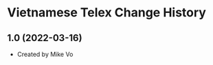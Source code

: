 Vietnamese Telex Change History
====================

1.0 (2022-03-16)
----------------
* Created by Mike Vo
